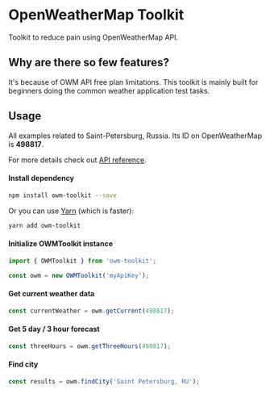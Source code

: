 # OpenWeatherMap Toolkit

Toolkit to reduce pain using OpenWeatherMap API.

## Why are there so few features?

It's because of OWM API free plan limitations.
This toolkit is mainly built for beginners doing the common weather application test tasks.

## Usage

All examples related to Saint-Petersburg, Russia. Its ID on OpenWeatherMap is **498817**.

For more details check out [API reference](docs/api-reference.md).

#### Install dependency
```bash
npm install owm-toolkit --save
```

Or you can use [Yarn](https://yarnpkg.com) (which is faster):
```bash
yarn add owm-toolkit
```


#### Initialize OWMToolkit instance
```javascript
import { OWMToolkit } from 'owm-toolkit';

const owm = new OWMToolkit('myApiKey');
```

#### Get current weather data
```javascript
const currentWeather = owm.getCurrent(498817);
```

#### Get 5 day / 3 hour forecast
```javascript
const threeHours = owm.getThreeHours(498817);
```

#### Find city
```javascript
const results = owm.findCity('Saint Petersburg, RU');
```
